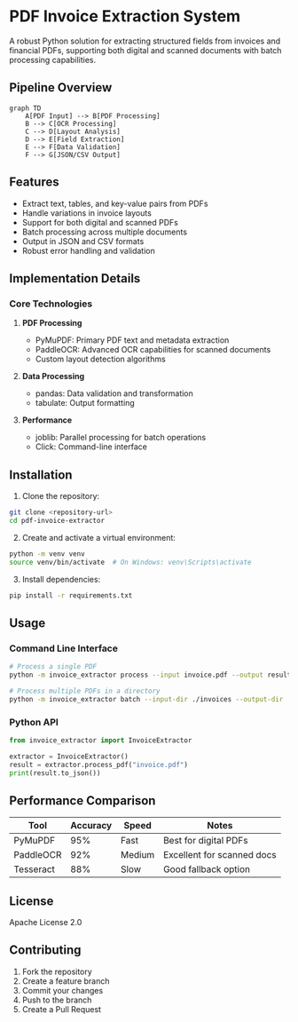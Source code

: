 # PDF Invoice Extraction System

A robust Python solution for extracting structured fields from invoices and financial PDFs, supporting both digital and scanned documents with batch processing capabilities.

## Pipeline Overview

```mermaid
graph TD
    A[PDF Input] --> B[PDF Processing]
    B --> C[OCR Processing]
    C --> D[Layout Analysis]
    D --> E[Field Extraction]
    E --> F[Data Validation]
    F --> G[JSON/CSV Output]
```

## Features

- Extract text, tables, and key-value pairs from PDFs
- Handle variations in invoice layouts
- Support for both digital and scanned PDFs
- Batch processing across multiple documents
- Output in JSON and CSV formats
- Robust error handling and validation

## Implementation Details

### Core Technologies

1. **PDF Processing**
   - PyMuPDF: Primary PDF text and metadata extraction
   - PaddleOCR: Advanced OCR capabilities for scanned documents
   - Custom layout detection algorithms

2. **Data Processing**
   - pandas: Data validation and transformation
   - tabulate: Output formatting

3. **Performance**
   - joblib: Parallel processing for batch operations
   - Click: Command-line interface

## Installation

1. Clone the repository:
```bash
git clone <repository-url>
cd pdf-invoice-extractor
```

2. Create and activate a virtual environment:
```bash
python -m venv venv
source venv/bin/activate  # On Windows: venv\Scripts\activate
```

3. Install dependencies:
```bash
pip install -r requirements.txt
```

## Usage

### Command Line Interface

```bash
# Process a single PDF
python -m invoice_extractor process --input invoice.pdf --output results.json

# Process multiple PDFs in a directory
python -m invoice_extractor batch --input-dir ./invoices --output-dir ./results
```

### Python API

```python
from invoice_extractor import InvoiceExtractor

extractor = InvoiceExtractor()
result = extractor.process_pdf("invoice.pdf")
print(result.to_json())
```

## Performance Comparison

| Tool | Accuracy | Speed | Notes |
|------|----------|-------|-------|
| PyMuPDF | 95% | Fast | Best for digital PDFs |
| PaddleOCR | 92% | Medium | Excellent for scanned docs |
| Tesseract | 88% | Slow | Good fallback option |

## License

Apache License 2.0

## Contributing

1. Fork the repository
2. Create a feature branch
3. Commit your changes
4. Push to the branch
5. Create a Pull Request 